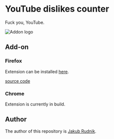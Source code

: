 # YouTube dislikes counter

Fuck you, YouTube.

![Addon logo](https://addons.mozilla.org/user-media/addon_icons/2729/2729721-128.png?modified=041713c6&1637347734357)

## Add-on

### Firefox

Extension can be installed [here](https://addons.mozilla.org/en-US/firefox/addon/youtube-dislikes-counter/).

[source code](firefox/)

### Chrome

Extension is currently in build.

## Author

The author of this repository is [Jakub Rudnik](https://github.com/Zeraye).
